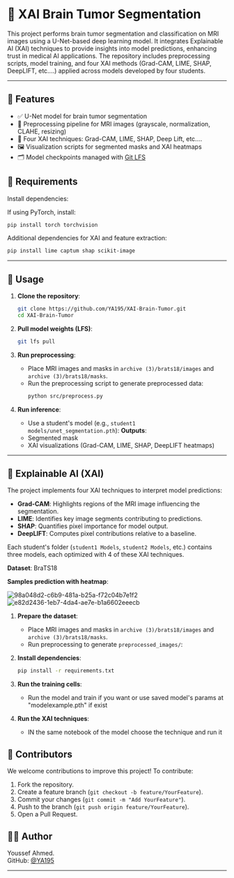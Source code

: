 # 🧠 XAI Brain Tumor Segmentation

This project performs brain tumor segmentation and classification on MRI images using a U-Net-based deep learning model. It integrates Explainable AI (XAI) techniques to provide insights into model predictions,
enhancing trust in medical AI applications. The repository includes preprocessing scripts, model training, and four XAI methods (Grad-CAM, LIME, SHAP, DeepLIFT, etc....) applied across models developed by four students.

---
## 📌 Features

- ✅ U-Net model for brain tumor segmentation
- 🧪 Preprocessing pipeline for MRI images (grayscale, normalization, CLAHE, resizing)
- 🧠 Four XAI techniques: Grad-CAM, LIME, SHAP, Deep Lift, etc....
- 🖼️ Visualization scripts for segmented masks and XAI heatmaps
- 🗂️ Model checkpoints managed with [Git LFS](https://git-lfs.github.com/)

## 🧰 Requirements

Install dependencies:

If using PyTorch, install:

```bash
pip install torch torchvision
```

Additional dependencies for XAI and feature extraction:

```bash
pip install lime captum shap scikit-image
```

---
## 🚀 Usage

1. **Clone the repository**:
   ```bash
   git clone https://github.com/YA195/XAI-Brain-Tumor.git
   cd XAI-Brain-Tumor
   ```

2. **Pull model weights (LFS)**:
   ```bash
   git lfs pull
   ```

3. **Run preprocessing**:
   - Place MRI images and masks in `archive (3)/brats18/images` and `archive (3)/brats18/masks`.
   - Run the preprocessing script to generate preprocessed data:
     ```bash
     python src/preprocess.py
     ```

4. **Run inference**:
   - Use a student's model (e.g., `student1 models/unet_segmentation.pth`):
   **Outputs**:
   - Segmented mask
   - XAI visualizations (Grad-CAM, LIME, SHAP, DeepLIFT heatmaps)

---

## 🧠 Explainable AI (XAI)

The project implements four XAI techniques to interpret model predictions:

- **Grad-CAM**: Highlights regions of the MRI image influencing the segmentation.
- **LIME**: Identifies key image segments contributing to predictions.
- **SHAP**: Quantifies pixel importance for model output.
- **DeepLIFT**: Computes pixel contributions relative to a baseline.

Each student's folder (`student1 Models`, `student2 Models`, etc.) contains three models, each optimized with 4 of these XAI techniques.

**Dataset**: BraTS18 

**Samples prediction with heatmap**:  


![98a048d2-c6b9-481a-b25a-f72c04b7e1f2](https://github.com/user-attachments/assets/053d4714-35d5-4154-9843-a608a6ffc8da)
![e82d2436-1eb7-4da4-ae7e-b1a6602eeecb](https://github.com/user-attachments/assets/ba861ba2-8213-4dc6-842f-4433696010bb)



1. **Prepare the dataset**:
   - Place MRI images and masks in `archive (3)/brats18/images` and `archive (3)/brats18/masks`.
   - Run preprocessing to generate `preprocessed_images/`:


2. **Install dependencies**:
   ```bash
   pip install -r requirements.txt
   ```

3. **Run the training cells**:
   - Run the model and train if you want or use saved model's params at "modelexample.pth" if exist 

4. **Run the XAI techniques**:
   - IN the same notebook of the model choose the technique and run it


## 🤝 Contributors

We welcome contributions to improve this project! To contribute:

1. Fork the repository.
2. Create a feature branch (`git checkout -b feature/YourFeature`).
3. Commit your changes (`git commit -m "Add YourFeature"`).
4. Push to the branch (`git push origin feature/YourFeature`).
5. Open a Pull Request.

## 🧑‍💻 Author

Youssef Ahmed.  
GitHub: [@YA195](https://github.com/YA195)

---

